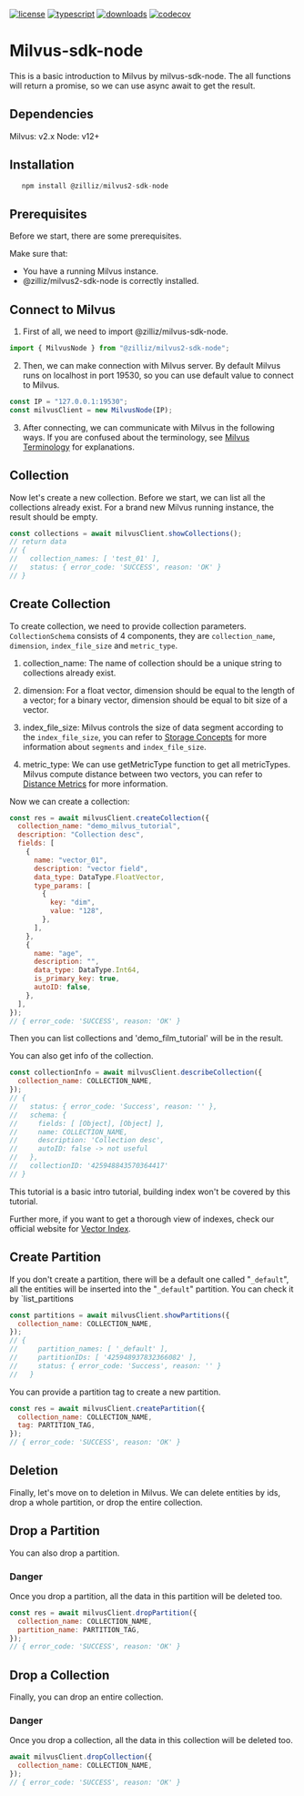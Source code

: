 [![license](https://img.shields.io/hexpm/l/plug.svg?color=green)](https://github.com/milvus-io/pymilvus/blob/master/LICENSE)
[![typescript](https://badges.aleen42.com/src/typescript.svg)](https://badges.aleen42.com/src/typescript.svg)
[![downloads](https://img.shields.io/npm/dw/@zilliz/milvus-sdk-node)](https://img.shields.io/npm/dw/@zilliz/milvus-sdk-node)
[![codecov](https://codecov.io/gh/milvus-io/milvus-sdk-node/branch/v2.x/graph/badge.svg?token=Zu5FwWstwI)](https://codecov.io/gh/milvus-io/milvus-sdk-node)

# Milvus-sdk-node

This is a basic introduction to Milvus by milvus-sdk-node.
The all functions will return a promise, so we can use async await to get the result.

## Dependencies

Milvus: v2.x
Node: v12+

## Installation

```javascript
   npm install @zilliz/milvus2-sdk-node
```

<!-- ## Example

Here we use float vectors as example vector field data, if you want to learn example about binary vectors, see xxx -->

## Prerequisites

Before we start, there are some prerequisites.

Make sure that:

- You have a running Milvus instance.
- @zilliz/milvus2-sdk-node is correctly installed.

## Connect to Milvus

1. First of all, we need to import @zilliz/milvus-sdk-node.

```javascript
import { MilvusNode } from "@zilliz/milvus2-sdk-node";
```

2. Then, we can make connection with Milvus server.
   By default Milvus runs on localhost in port 19530, so you can use default value to connect to Milvus.

```javascript
const IP = "127.0.0.1:19530";
const milvusClient = new MilvusNode(IP);
```

3. After connecting, we can communicate with Milvus in the following ways.
   If you are confused about the terminology, see [Milvus Terminology](https://milvus.io/docs/terms.md) for explanations.

## Collection

Now let's create a new collection. Before we start, we can list all the collections already exist. For a brand new Milvus running instance, the result should be empty.

```javascript
const collections = await milvusClient.showCollections();
// return data
// {
//   collection_names: [ 'test_01' ],
//   status: { error_code: 'SUCCESS', reason: 'OK' }
// }
```

## Create Collection

To create collection, we need to provide collection parameters.
`CollectionSchema` consists of 4 components, they are `collection_name`, `dimension`, `index_file_size` and `metric_type`.

1. collection_name:
   The name of collection should be a unique string to collections already exist.

2. dimension:
   For a float vector, dimension should be equal to the length of a vector; for a binary vector, dimension should be equal to bit size of a vector.

3. index_file_size:
   Milvus controls the size of data segment according to the `index_file_size`, you can refer to [Storage Concepts](https://milvus.io/docs/storage_concept.md) for more information about `segments` and `index_file_size`.

4. metric_type:
   We can use getMetricType function to get all metricTypes.
   Milvus compute distance between two vectors, you can refer to [Distance Metrics](https://milvus.io/docs/metric.md) for more information.

Now we can create a collection:

```javascript
const res = await milvusClient.createCollection({
  collection_name: "demo_milvus_tutorial",
  description: "Collection desc",
  fields: [
    {
      name: "vector_01",
      description: "vector field",
      data_type: DataType.FloatVector,
      type_params: [
        {
          key: "dim",
          value: "128",
        },
      ],
    },
    {
      name: "age",
      description: "",
      data_type: DataType.Int64,
      is_primary_key: true,
      autoID: false,
    },
  ],
});
// { error_code: 'SUCCESS', reason: 'OK' }
```

Then you can list collections and 'demo_film_tutorial' will be in the result.

You can also get info of the collection.

```javascript
const collectionInfo = await milvusClient.describeCollection({
  collection_name: COLLECTION_NAME,
});
// {
//   status: { error_code: 'Success', reason: '' },
//   schema: {
//     fields: [ [Object], [Object] ],
//     name: COLLECTION_NAME,
//     description: 'Collection desc',
//     autoID: false -> not useful
//   },
//   collectionID: '425948843570364417'
// }
```

This tutorial is a basic intro tutorial, building index won't be covered by this tutorial.

Further more, if you want to get a thorough view of indexes, check our official website for [Vector Index](https://milvus.io/docs/index.md).

## Create Partition

If you don't create a partition, there will be a default one called "`_default`", all the entities will be inserted into the "`_default`" partition. You can check it by `list_partitions

```javascript
const partitions = await milvusClient.showPartitions({
  collection_name: COLLECTION_NAME,
});
// {
//     partition_names: [ '_default' ],
//     partitionIDs: [ '425948937832366082' ],
//     status: { error_code: 'Success', reason: '' }
//   }
```

You can provide a partition tag to create a new partition.

```javascript
const res = await milvusClient.createPartition({
  collection_name: COLLECTION_NAME,
  tag: PARTITION_TAG,
});
// { error_code: 'SUCCESS', reason: 'OK' }
```

## Deletion

Finally, let's move on to deletion in Milvus.
We can delete entities by ids, drop a whole partition, or drop the entire collection.

## Drop a Partition

You can also drop a partition.

### Danger

Once you drop a partition, all the data in this partition will be deleted too.

```javascript
const res = await milvusClient.dropPartition({
  collection_name: COLLECTION_NAME,
  partition_name: PARTITION_TAG,
});
// { error_code: 'SUCCESS', reason: 'OK' }
```

## Drop a Collection

Finally, you can drop an entire collection.

### Danger

Once you drop a collection, all the data in this collection will be deleted too.

```javascript
await milvusClient.dropCollection({
  collection_name: COLLECTION_NAME,
});
// { error_code: 'SUCCESS', reason: 'OK' }
```
